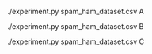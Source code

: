 ./experiment.py spam_ham_dataset.csv A

./experiment.py spam_ham_dataset.csv B

./experiment.py spam_ham_dataset.csv C
